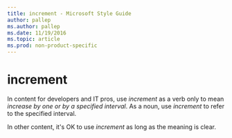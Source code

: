 ```yaml
---
title: increment - Microsoft Style Guide
author: pallep
ms.author: pallep
ms.date: 11/19/2016
ms.topic: article
ms.prod: non-product-specific
---
```


# increment

In content for developers and IT pros, use *increment* as a verb only to mean *increase by one or by a specified interval*. As a noun, use *increment* to refer to the specified interval.

In other content, it's OK to use *increment* as long as the meaning is clear.
